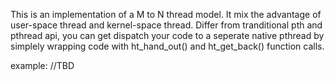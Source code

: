 
This is an implementation of a M to N thread model.
It mix the advantage of user-space thread and kernel-space thread.
Differ from tranditional pth and pthread api, you can get dispatch 
your code to a seperate native pthread by simplely wrapping code with 
ht_hand_out() and ht_get_back() function calls.

example:
   //TBD

